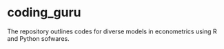 # coding_guru
The repository outlines codes for diverse models in econometrics using R and Python sofwares. 
